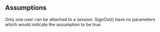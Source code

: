 

Assumptions
-----------
Only one user can be attached to a session. SignOut() have no parameters which would indicate the assumption to be true.